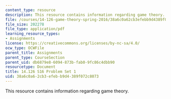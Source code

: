 ```yaml
---
content_type: resource
description: This resource contains information regarding game theory.
file: /courses/14-126-game-theory-spring-2016/38a6c0a62cb3efebb9d4389f072c8073_MIT14_126S16_ProblemSet_1.pdf
file_size: 202278
file_type: application/pdf
learning_resource_types:
- Assignments
license: https://creativecommons.org/licenses/by-nc-sa/4.0/
ocw_type: OCWFile
parent_title: Assignments
parent_type: CourseSection
parent_uid: db6879e8-6094-873b-fab0-9fc86c4dbb90
resourcetype: Document
title: 14.126 S16 Problem Set 1
uid: 38a6c0a6-2cb3-efeb-b9d4-389f072c8073
---
```

This resource contains information regarding game theory.